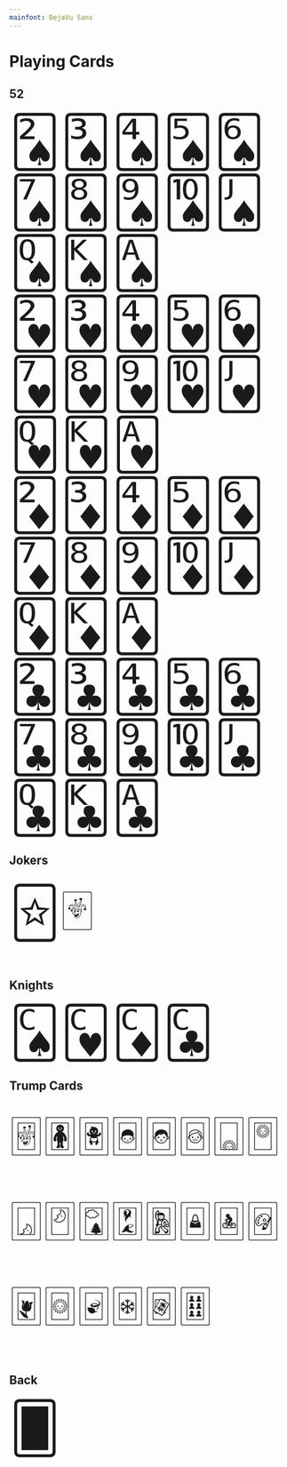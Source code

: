 ```yaml
---
mainfont: DejaVu Sans
---
```


# Playing Cards

<!-- pdfzoom -->

## 52
<div style="font-size:90px;">
🂢🂣🂤🂥🂦🂧🂨🂩🂪🂫🂭🂮🂡<br>
🂲🂳🂴🂵🂶🂷🂸🂹🂺🂻🂽🂾🂱<br>
🃂🃃🃄🃅🃆🃇🃈🃉🃊🃋🃍🃎🃁<br>
🃒🃓🃔🃕🃖🃗🃘🃙🃚🃛🃝🃞🃑<br>
</div>

## Jokers
<div style="font-size:90px;">
🃟🂿
</div>

## Knights
<div style="font-size:90px;">
🂬🂼🃌🃜
</div>

## Trump Cards
<div style="font-size:90px;">
🃠🃡🃢🃣🃤🃥🃦🃧🃨🃩🃪🃫🃬🃭🃮🃯🃰🃱🃲🃳🃴🃵
</div>

## Back
<div style="font-size:90px;">
🂠
</div>
